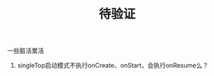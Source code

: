 ﻿---
title: 待验证
reward: false
tags: task
---

一些脏活累活
<!--more-->

1. singleTop启动模式不执行onCreate、onStart，会执行onResume么？
